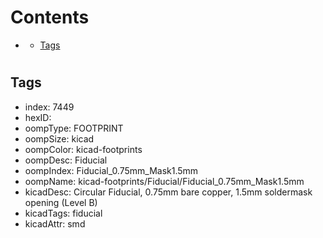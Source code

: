 



Contents
========

* [](#)
	* [Tags](#tags)

# 

## Tags

- index: 7449
- hexID: 
- oompType: FOOTPRINT
- oompSize: kicad
- oompColor: kicad-footprints
- oompDesc: Fiducial
- oompIndex: Fiducial_0.75mm_Mask1.5mm
- oompName: kicad-footprints/Fiducial/Fiducial_0.75mm_Mask1.5mm
- kicadDesc: Circular Fiducial, 0.75mm bare copper, 1.5mm soldermask opening (Level B)
- kicadTags: fiducial
- kicadAttr: smd
